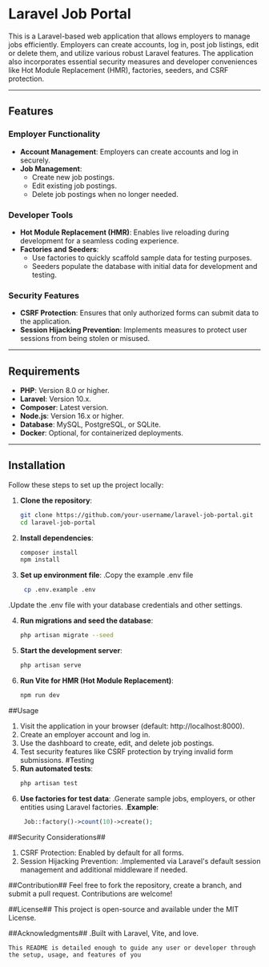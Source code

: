 # Laravel Job Portal

This is a Laravel-based web application that allows employers to manage jobs efficiently. Employers can create accounts, log in, post job listings, edit or delete them, and utilize various robust Laravel features. The application also incorporates essential security measures and developer conveniences like Hot Module Replacement (HMR), factories, seeders, and CSRF protection.

---

## Features

### Employer Functionality
- **Account Management**: Employers can create accounts and log in securely.
- **Job Management**:
  - Create new job postings.
  - Edit existing job postings.
  - Delete job postings when no longer needed.

### Developer Tools
- **Hot Module Replacement (HMR)**: Enables live reloading during development for a seamless coding experience.
- **Factories and Seeders**: 
  - Use factories to quickly scaffold sample data for testing purposes.
  - Seeders populate the database with initial data for development and testing.
  
### Security Features
- **CSRF Protection**: Ensures that only authorized forms can submit data to the application.
- **Session Hijacking Prevention**: Implements measures to protect user sessions from being stolen or misused.

---

## Requirements

- **PHP**: Version 8.0 or higher.
- **Laravel**: Version 10.x.
- **Composer**: Latest version.
- **Node.js**: Version 16.x or higher.
- **Database**: MySQL, PostgreSQL, or SQLite.
- **Docker**: Optional, for containerized deployments.

---

## Installation

Follow these steps to set up the project locally:

1. **Clone the repository**:
   ```bash
   git clone https://github.com/your-username/laravel-job-portal.git
   cd laravel-job-portal
 2. **Install dependencies**:
     ```bash
    composer install
    npm install

3. **Set up environment file**:
    .Copy the example .env file
   ```bash
    cp .env.example .env
  .Update the .env file with your database credentials and other settings.

4. **Run migrations and seed the database**:
   ```bash
   php artisan migrate --seed

5. **Start the development server**:
   ```bash
   php artisan serve

6. **Run Vite for HMR (Hot Module Replacement)**:
   ```bash
   npm run dev
##Usage
1. Visit the application in your browser (default: http://localhost:8000).
2. Create an employer account and log in.
3. Use the dashboard to create, edit, and delete job postings.
4. Test security features like CSRF protection by trying invalid form submissions.
#Testing
 1. **Run automated tests**:
    ```bash
    php artisan test

2. **Use factories for test data**:
   .Generate sample jobs, employers, or other entities using Laravel factories.
   .**Example**:
   ```php
    Job::factory()->count(10)->create();

##Security Considerations##
1. CSRF Protection: Enabled by default for all forms.
2. Session Hijacking Prevention:
     .Implemented via Laravel's default session management and additional middleware if needed.

##Contribution##
  Feel free to fork the repository, create a branch, and submit a pull request. Contributions are welcome!

##License##
This project is open-source and available under the MIT License.

##Acknowledgments##
 .Built with Laravel, Vite, and love.
```vbnet
This README is detailed enough to guide any user or developer through the setup, usage, and features of you
